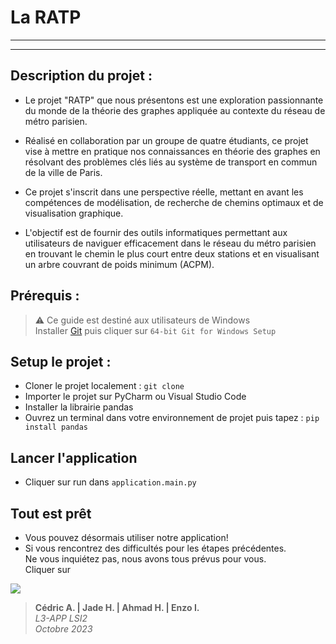 La RATP 
===================

-------------------

-------------------

## Description du projet :

+ Le projet "RATP" que nous présentons est une exploration passionnante du monde de la théorie des graphes appliquée au contexte du réseau de métro parisien. 
+ Réalisé en collaboration par un groupe de quatre étudiants, ce projet vise à mettre en pratique nos connaissances en théorie des graphes en résolvant des problèmes clés liés au système de transport en commun de la ville de Paris. 

 

+ Ce projet s'inscrit dans une perspective réelle, mettant en avant les compétences de modélisation, de recherche de chemins optimaux et de visualisation graphique. 
+ L'objectif est de fournir des outils informatiques permettant aux utilisateurs de naviguer efficacement dans le réseau du métro parisien en trouvant le chemin le plus court entre deux stations et en visualisant un arbre couvrant de poids minimum (ACPM). 

 

## Prérequis :

>⚠️ Ce guide est destiné aux utilisateurs de Windows<br>
> Installer [Git](https://git-scm.com/download/win) puis cliquer sur `64-bit Git for Windows Setup`


## Setup le projet : 
+ Cloner le projet localement : `git clone`
+ Importer le projet sur PyCharm ou Visual Studio Code
+ Installer la librairie pandas 
+ Ouvrez un terminal dans votre environnement de projet puis tapez : `pip install pandas` 


## Lancer l'application
+ Cliquer sur run dans `application.main.py`


## Tout est prêt
+ Vous pouvez désormais utiliser notre application!
+ Si vous rencontrez des difficultés pour les étapes précédentes.<br>Ne vous inquiétez pas, nous avons tous prévus pour vous.<br>Cliquer sur  

<p>
    <img src=https://img.shields.io/badge/Python-3.10-blue?style=for-the-badge&logo=python)](https://www.python.org/downloads/release/python-3100/>
</p>

> **Cédric A. | Jade H. | Ahmad H. | Enzo I.** <br>
> *L3-APP LSI2* <br>
> *Octobre 2023* <br>